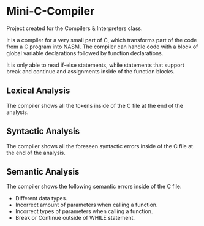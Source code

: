 # Mini-C-Compiler

Project created for the Compilers & Interpreters class.

It is a compiler for a very small part of C, which transforms part of the code from a C program into NASM.
The compiler can handle code with a block of global variable declarations followed by function declarations.

It is only able to read if-else statements, while statements that support break and continue and assignments inside of the function blocks.

## Lexical Analysis
The compiler shows all the tokens inside of the C file at the end of the analysis.

## Syntactic Analysis
The compiler shows all the foreseen syntactic errors inside of the C file at the end of the analysis. 

## Semantic Analysis
The compiler shows the following semantic errors inside of the C file:
* Different data types.
* Incorrect amount of parameters when calling a function.
* Incorrect types of parameters when calling a function.
* Break or Continue outside of WHILE statement.
